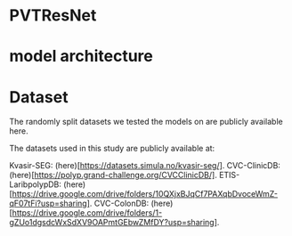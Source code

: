 # PVTResNet

# model architecture



# Dataset
The randomly split datasets we tested the models on are publicly available here.

The datasets used in this study are publicly available at:

Kvasir-SEG: (here)[https://datasets.simula.no/kvasir-seg/].
CVC-ClinicDB: (here)[https://polyp.grand-challenge.org/CVCClinicDB/].
ETIS-LaribpolypDB: (here)[https://drive.google.com/drive/folders/10QXjxBJqCf7PAXqbDvoceWmZ-qF07tFi?usp=sharing].
CVC-ColonDB: (here)[https://drive.google.com/drive/folders/1-gZUo1dgsdcWxSdXV9OAPmtGEbwZMfDY?usp=sharing].
